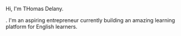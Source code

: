 Hi, I'm THomas Delany.

. I'm an aspiring entrepreneur currently building an amazing learning platform for English learners. 

